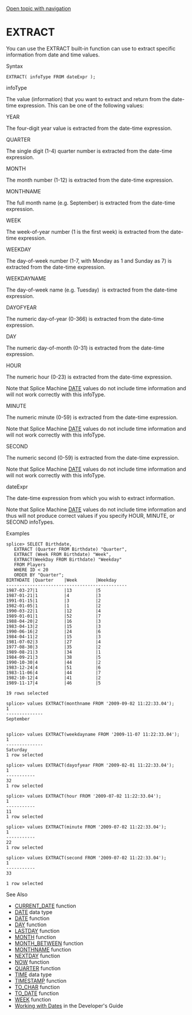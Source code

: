 [Open topic with navigation](../../../index.html#Shared/SQLReference/BuiltInFcns/Extract.html)

[]()EXTRACT
===========

You can use the <span class="CodeFont">EXTRACT</span> built-in function can use to extract specific information from date and time values.

Syntax

``` FcnSyntax
EXTRACT( infoType FROM dateExpr );
```

infoType

The value (information) that you want to extract and return from the date-time expression. This can be one of the following values:

<span class="CodeFont">YEAR</span>

The four-digit year value is extracted from the date-time expression.

<span class="CodeFont">QUARTER</span>

The single digit (<span class="CodeFont">1-4</span>) quarter number is extracted from the date-time expression.

<span class="CodeFont">MONTH</span>

The month number (<span class="CodeFont">1-12</span>) is extracted from the date-time expression.

<span class="CodeFont">MONTHNAME</span>

The full month name (e.g. <span class="CodeFont">September</span>) is extracted from the date-time expression.

<span class="CodeFont">WEEK</span>

The week-of-year number (1 is the first week) is extracted from the date-time expression.

<span class="CodeFont">WEEKDAY</span>

The day-of-week number (<span class="CodeFont">1-7</span>, with Monday as <span class="CodeFont">1</span> and Sunday as <span class="CodeFont">7</span>) is extracted from the date-time expression.

<span class="CodeFont">WEEKDAYNAME</span>

The day-of-week name (e.g. <span class="CodeFont">Tuesday</span>)  is extracted from the date-time expression.

<span class="CodeFont">DAYOFYEAR</span>

The numeric day-of-year (<span class="CodeFont">0-366</span>) is extracted from the date-time expression.

<span class="CodeFont">DAY</span>

The numeric day-of-month (<span class="CodeFont">0-31</span>) is extracted from the date-time expression.

<span class="CodeFont">HOUR</span>

The numeric hour (<span class="CodeFont">0-23</span>) is extracted from the date-time expression.

Note that Splice Machine <span class="CodeFont">[DATE](../DataTypes/Date.html)</span> values do not include time information and will not work correctly with this <span class="ItalicFont">infoType</span>.

<span class="CodeFont">MINUTE</span>

The numeric minute (<span class="CodeFont">0-59</span>) is extracted from the date-time expression.

Note that Splice Machine <span class="CodeFont">[DATE](../DataTypes/Date.html)</span> values do not include time information and will not work correctly with this <span class="ItalicFont">infoType</span>.

<span class="CodeFont">SECOND</span>

The numeric second (<span class="CodeFont">0-59</span>) is extracted from the date-time expression.

Note that Splice Machine <span class="CodeFont">[DATE](../DataTypes/Date.html)</span> values do not include time information and will not work correctly with this <span class="ItalicFont">infoType</span>.

dateExpr

The date-time expression from which you wish to extract information.

Note that Splice Machine <span class="CodeFont">[DATE](../DataTypes/Date.html)</span> values do not include time information and thus will not produce correct values if you specify <span class="CodeFont">HOUR</span>, <span class="CodeFont">MINUTE</span>, or <span class="CodeFont">SECOND</span> infoTypes.

Examples

``` Example
splice> SELECT Birthdate, 
   EXTRACT (Quarter FROM Birthdate) "Quarter", 
   EXTRACT (Week FROM Birthdate) "Week", 
   EXTRACT(WeekDay FROM Birthdate) "Weekday" 
   FROM Players 
   WHERE ID < 20 
   ORDER BY "Quarter";
BIRTHDATE |Quarter    |Week       |Weekday    
----------------------------------------------
1987-03-27|1          |13         |5          
1987-01-21|1          |4          |3          
1991-01-15|1          |3          |2          
1982-01-05|1          |1          |2          
1990-03-22|1          |12         |4          
1989-01-01|1          |52         |7          
1988-04-20|2          |16         |3          
1983-04-13|2          |15         |3          
1990-06-16|2          |24         |6          
1984-04-11|2          |15         |3          
1981-07-02|3          |27         |4          
1977-08-30|3          |35         |2          
1989-08-21|3          |34         |1          
1984-09-21|3          |38         |5          
1990-10-30|4          |44         |2          
1983-12-24|4          |51         |6          
1983-11-06|4          |44         |7          
1982-10-12|4          |41         |2          
1989-11-17|4          |46         |5          

19 rows selected

splice> values EXTRACT(monthname FROM '2009-09-02 11:22:33.04');
1
--------------
September


splice> values EXTRACT(weekdayname FROM '2009-11-07 11:22:33.04');
1
--------------
Saturday
1 row selected

splice> values EXTRACT(dayofyear FROM '2009-02-01 11:22:33.04');
1
-----------
32
1 row selected

splice> values EXTRACT(hour FROM '2009-07-02 11:22:33.04');
1
-----------
11
1 row selected

splice> values EXTRACT(minute FROM '2009-07-02 11:22:33.04');
1
-----------
22
1 row selected

splice> values EXTRACT(second FROM '2009-07-02 11:22:33.04');
1
-----------
33

1 row selected
```

See Also

-   [<span class="CodeFont">CURRENT\_DATE</span>](CurrentDate.html) function
-   [<span class="CodeFont">DATE</span>](../DataTypes/Date.html) data type
-   [<span class="CodeFont">DATE</span>](Date.html) function
-   [<span class="CodeFont">DAY</span>](Day.html) function
-   [<span class="CodeFont">LASTDAY</span>](LastDay.html) function
-   [<span class="CodeFont">MONTH</span>](Month.html) function
-   [<span class="CodeFont">MONTH\_BETWEEN</span>](MonthBetween.html) function
-   [<span class="CodeFont">MONTHNAME</span>](MonthName.html) function
-   [<span class="CodeFont">NEXTDAY</span>](NextDay.html) function
-   [<span class="CodeFont">NOW</span>](Now.html) function
-   [<span class="CodeFont">QUARTER</span>](Quarter.html) function
-   [<span class="CodeFont">TIME</span>](../DataTypes/Time.html) data type
-   [<span class="CodeFont">TIMESTAMP</span>](TimeStamp.html) function
-   [<span class="CodeFont">TO\_CHAR</span>](ToChar.html) function
-   [<span class="CodeFont">TO\_DATE</span>](ToDate.html) function
-   [<span class="CodeFont">WEEK</span>](Week.html) function
-   <span class="ItalicFont">[Working with Dates](../../Developers/Fundamentals/WorkingWithDates.html)</span> in the <span class="ItalicFont">Developer's Guide</span>

 


